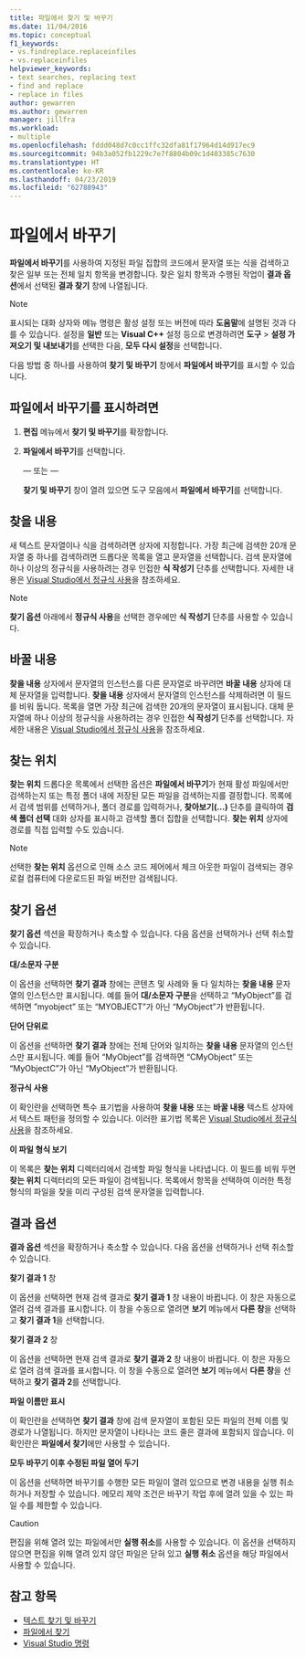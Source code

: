 ```yaml
---
title: 파일에서 찾기 및 바꾸기
ms.date: 11/04/2016
ms.topic: conceptual
f1_keywords:
- vs.findreplace.replaceinfiles
- vs.replaceinfiles
helpviewer_keywords:
- text searches, replacing text
- find and replace
- replace in files
author: gewarren
ms.author: gewarren
manager: jillfra
ms.workload:
- multiple
ms.openlocfilehash: fddd048d7c0cc1ffc32dfa81f17964d14d917ec9
ms.sourcegitcommit: 94b3a052fb1229c7e7f8804b09c1d403385c7630
ms.translationtype: HT
ms.contentlocale: ko-KR
ms.lasthandoff: 04/23/2019
ms.locfileid: "62788943"
---
```

# <a name="replace-in-files"></a>파일에서 바꾸기

**파일에서 바꾸기**를 사용하여 지정된 파일 집합의 코드에서 문자열 또는 식을 검색하고 찾은 일부 또는 전체 일치 항목을 변경합니다. 찾은 일치 항목과 수행된 작업이 **결과 옵션**에서 선택된 **결과 찾기** 창에 나열됩니다.

> [!NOTE]
> 표시되는 대화 상자와 메뉴 명령은 활성 설정 또는 버전에 따라 **도움말**에 설명된 것과 다를 수 있습니다. 설정을 **일반** 또는 **Visual C++** 설정 등으로 변경하려면 **도구** > **설정 가져오기 및 내보내기**를 선택한 다음, **모두 다시 설정**을 선택합니다.

다음 방법 중 하나를 사용하여 **찾기 및 바꾸기** 창에서 **파일에서 바꾸기**를 표시할 수 있습니다.

## <a name="to-display-replace-in-files"></a>파일에서 바꾸기를 표시하려면

1. **편집** 메뉴에서 **찾기 및 바꾸기**를 확장합니다.

2. **파일에서 바꾸기**를 선택합니다.

   — 또는 —

   **찾기 및 바꾸기** 창이 열려 있으면 도구 모음에서 **파일에서 바꾸기**를 선택합니다.

## <a name="find-what"></a>찾을 내용

새 텍스트 문자열이나 식을 검색하려면 상자에 지정합니다. 가장 최근에 검색한 20개 문자열 중 하나를 검색하려면 드롭다운 목록을 열고 문자열을 선택합니다. 검색 문자열에 하나 이상의 정규식을 사용하려는 경우 인접한 **식 작성기** 단추를 선택합니다. 자세한 내용은 [Visual Studio에서 정규식 사용](../ide/using-regular-expressions-in-visual-studio.md)을 참조하세요.

> [!NOTE]
> **찾기 옵션** 아래에서 **정규식 사용**을 선택한 경우에만 **식 작성기** 단추를 사용할 수 있습니다.

## <a name="replace-with"></a>바꿀 내용

**찾을 내용** 상자에서 문자열의 인스턴스를 다른 문자열로 바꾸려면 **바꿀 내용** 상자에 대체 문자열을 입력합니다. **찾을 내용** 상자에서 문자열의 인스턴스를 삭제하려면 이 필드를 비워 둡니다. 목록을 열면 가장 최근에 검색한 20개의 문자열이 표시됩니다. 대체 문자열에 하나 이상의 정규식을 사용하려는 경우 인접한 **식 작성기** 단추를 선택합니다. 자세한 내용은 [Visual Studio에서 정규식 사용](../ide/using-regular-expressions-in-visual-studio.md)을 참조하세요.

## <a name="look-in"></a>찾는 위치

**찾는 위치** 드롭다운 목록에서 선택한 옵션은 **파일에서 바꾸기**가 현재 활성 파일에서만 검색하는지 또는 특정 폴더 내에 저장된 모든 파일을 검색하는지를 결정합니다. 목록에서 검색 범위를 선택하거나, 폴더 경로를 입력하거나, **찾아보기(...)** 단추를 클릭하여 **검색 폴더 선택** 대화 상자를 표시하고 검색할 폴더 집합을 선택합니다. **찾는 위치** 상자에 경로를 직접 입력할 수도 있습니다.

> [!NOTE]
> 선택한 **찾는 위치** 옵션으로 인해 소스 코드 제어에서 체크 아웃한 파일이 검색되는 경우 로컬 컴퓨터에 다운로드된 파일 버전만 검색됩니다.

## <a name="find-options"></a>찾기 옵션

**찾기 옵션** 섹션을 확장하거나 축소할 수 있습니다. 다음 옵션을 선택하거나 선택 취소할 수 있습니다.

**대/소문자 구분**

이 옵션을 선택하면 **찾기 결과** 창에는 콘텐츠 및 사례와 둘 다 일치하는 **찾을 내용** 문자열의 인스턴스만 표시됩니다. 예를 들어 **대/소문자 구분**을 선택하고 “MyObject”를 검색하면 ”myobject” 또는 “MYOBJECT”가 아닌 “MyObject”가 반환됩니다.

**단어 단위로**

이 옵션을 선택하면 **찾기 결과** 창에는 전체 단어와 일치하는 **찾을 내용** 문자열의 인스턴스만 표시됩니다. 예를 들어 “MyObject”를 검색하면 “CMyObject” 또는 “MyObjectC”가 아닌 “MyObject”가 반환됩니다.

**정규식 사용**

이 확인란을 선택하면 특수 표기법을 사용하여 **찾을 내용** 또는 **바꿀 내용** 텍스트 상자에서 텍스트 패턴을 정의할 수 있습니다. 이러한 표기법 목록은 [Visual Studio에서 정규식 사용](../ide/using-regular-expressions-in-visual-studio.md)을 참조하세요.

**이 파일 형식 보기**

이 목록은 **찾는 위치** 디렉터리에서 검색할 파일 형식을 나타냅니다. 이 필드를 비워 두면 **찾는 위치** 디렉터리의 모든 파일이 검색됩니다. 목록에서 항목을 선택하여 이러한 특정 형식의 파일을 찾을 미리 구성된 검색 문자열을 입력합니다.

## <a name="result-options"></a>결과 옵션

**결과 옵션** 섹션을 확장하거나 축소할 수 있습니다. 다음 옵션을 선택하거나 선택 취소할 수 있습니다.

**찾기 결과 1** 창

이 옵션을 선택하면 현재 검색 결과로 **찾기 결과 1** 창 내용이 바뀝니다. 이 창은 자동으로 열려 검색 결과를 표시합니다. 이 창을 수동으로 열려면 **보기** 메뉴에서 **다른 창**을 선택하고 **찾기 결과 1**을 선택합니다.

**찾기 결과 2** 창

이 옵션을 선택하면 현재 검색 결과로 **찾기 결과 2** 창 내용이 바뀝니다. 이 창은 자동으로 열려 검색 결과를 표시합니다. 이 창을 수동으로 열려면 **보기** 메뉴에서 **다른 창**을 선택하고 **찾기 결과 2**를 선택합니다.

**파일 이름만 표시**

이 확인란을 선택하면 **찾기 결과** 창에 검색 문자열이 포함된 모든 파일의 전체 이름 및 경로가 나열됩니다. 하지만 문자열이 나타나는 코드 줄은 결과에 포함되지 않습니다. 이 확인란은 **파일에서 찾기**에만 사용할 수 있습니다.

**모두 바꾸기 이후 수정된 파일 열어 두기**

이 옵션을 선택하면 바꾸기를 수행한 모든 파일이 열려 있으므로 변경 내용을 실행 취소하거나 저장할 수 있습니다. 메모리 제약 조건은 바꾸기 작업 후에 열려 있을 수 있는 파일 수를 제한할 수 있습니다.

> [!CAUTION]
> 편집을 위해 열려 있는 파일에서만 **실행 취소**를 사용할 수 있습니다. 이 옵션을 선택하지 않으면 편집을 위해 열려 있지 않던 파일은 닫혀 있고 **실행 취소** 옵션을 해당 파일에서 사용할 수 있습니다.

## <a name="see-also"></a>참고 항목

- [텍스트 찾기 및 바꾸기](../ide/finding-and-replacing-text.md)
- [파일에서 찾기](../ide/find-in-files.md)
- [Visual Studio 명령](../ide/reference/visual-studio-commands.md)
